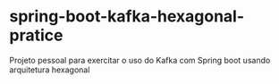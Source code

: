 # spring-boot-kafka-hexagonal-pratice
Projeto pessoal para exercitar o uso do Kafka com Spring boot usando arquitetura hexagonal
